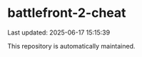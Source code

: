 # battlefront-2-cheat

Last updated: 2025-06-17 15:15:39

This repository is automatically maintained.
